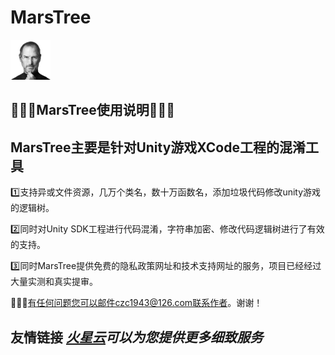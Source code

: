 # MarsTree
  ![网络不佳，再次刷新显示图片](https://github.com/CoderChan/MarsTree/blob/master/%E4%BB%8B%E7%BB%8D%E5%9B%BE/logo.png?raw=true)
## 🍎🍎🍎MarsTree使用说明🍎🍎🍎
 ## MarsTree主要是针对Unity游戏XCode工程的混淆工具 
 
 1️⃣支持异或文件资源，几万个类名，数十万函数名，添加垃圾代码修改unity游戏的逻辑树。  
 
 2️⃣同时对Unity SDK工程进行代码混淆，字符串加密、修改代码逻辑树进行了有效的支持。  
 
 3️⃣同时MarsTree提供免费的隐私政策网址和技术支持网址的服务，项目已经经过大量实测和真实提审。 
 
 🍎🍎🍎有任何问题您可以邮件czc1943@126.com联系作者。谢谢！  
 

## 友情链接  *[火星云](https://www.gshun.top/)可以为您提供更多细致服务*
